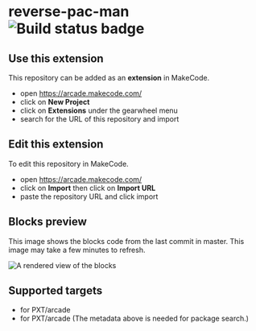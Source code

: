 # reverse-pac-man ![Build status badge](https://github.com/bradley20081/reverse-pac-man/workflows/MakeCode/badge.svg)



## Use this extension

This repository can be added as an **extension** in MakeCode.

* open https://arcade.makecode.com/
* click on **New Project**
* click on **Extensions** under the gearwheel menu
* search for the URL of this repository and import

## Edit this extension

To edit this repository in MakeCode.

* open https://arcade.makecode.com/
* click on **Import** then click on **Import URL**
* paste the repository URL and click import

## Blocks preview

This image shows the blocks code from the last commit in master.
This image may take a few minutes to refresh.

![A rendered view of the blocks](https://github.com/bradley20081/reverse-pac-man/raw/master/.makecode/blocks.png)

## Supported targets

* for PXT/arcade
* for PXT/arcade
(The metadata above is needed for package search.)

